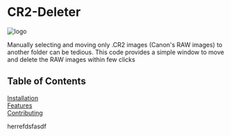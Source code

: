 # CR2-Deleter

![logo](https://github.com/MukilSaravanan/CR2-Deleter/blob/master/cr2.ico)

Manually selecting and moving only .CR2 images (Canon's RAW images) to another folder can be tedious.
This code provides a simple window to move and delete the RAW images within few clicks

## Table of Contents  
[Installation](#installation)  
[Features](#features)  
[Contributing](#contributing)
 
 
 
 
 
 
 
 
 
 
 
 
 
 
 
 
 
 
 
 
 
 
 
 
 
 
 
 
 
 
 
 
<a name="installation"/>
herrefdsfasdf

